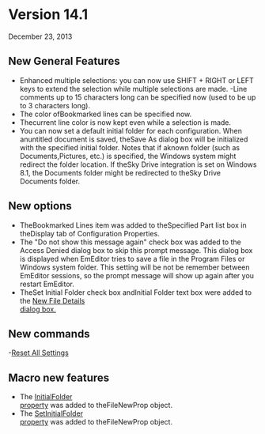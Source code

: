 # Version 14.1

December 23, 2013

## New General Features

- Enhanced multiple selections: you can now use SHIFT + RIGHT or LEFT
keys to extend the selection while multiple selections are made.
-Line comments up to 15 characters long can be specified now (used to be
up to 3 characters long).
- The color ofBookmarked lines can be specified now.
- Thecurrent line color is now kept even while a selection is made.
- You can now set a default initial folder for each configuration. When
anuntitled document is saved, theSave As dialog box will be initialized with
the specified initial folder. Notes that if aknown folder (such as
Documents,Pictures, etc.) is specified, the Windows system might redirect
the folder location. If theSky Drive integration is set on Windows 8.1, the
Documents folder might be redirected to theSky Drive Documents folder.

## New options

- TheBookmarked Lines item was added to theSpecified Part list box in theDisplay tab of
Configuration Properties.
- The "Do not show this message again" check box was
added to the Access Denied dialog box to skip this prompt message. This
dialog box is displayed when EmEditor tries to save a file in the Program
Files or Windows system folder. This setting will be not be remember between
EmEditor sessions, so the prompt message will show up again after you
restart EmEditor.
- TheSet Initial Folder check box andInitial
Folder text box were added to the
[New File Details \
dialog box.](../dlg/properties/file/new_details/index)

## New commands

-[Reset All Settings](../cmd/tools/reset_all_settings)

## Macro new features

- The [InitialFolder \
property](../macro/file_new_prop/initial_folder) was added to theFileNewProp object.
- The [SetInitialFolder \
property](../macro/file_new_prop/set_initial_folder) was added to theFileNewProp object.
